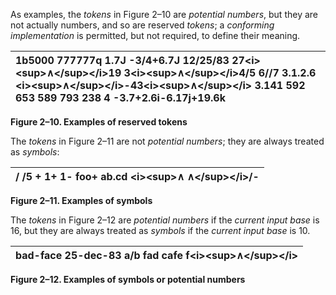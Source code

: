  

As examples, the *tokens* in Figure 2–10 are *potential numbers*, but they are not actually numbers, and so are reserved *tokens*; a *conforming implementation* is permitted, but not required, to define their meaning. 

|1b5000 777777q 1.7J -3/4+6.7J 12/25/83 27&#60;i&#62;&#60;sup&#62;∧&#60;/sup&#62;&#60;/i&#62;19 3&#60;i&#62;&#60;sup&#62;∧&#60;/sup&#62;&#60;/i&#62;4/5 6//7 3.1.2.6 &#60;i&#62;&#60;sup&#62;∧&#60;/sup&#62;&#60;/i&#62;-43&#60;i&#62;&#60;sup&#62;∧&#60;/sup&#62;&#60;/i&#62; 3.141 592 653 589 793 238 4 -3.7+2.6i-6.17j+19.6k|
| :- |


**Figure 2–10. Examples of reserved tokens** 

The *tokens* in Figure 2–11 are not *potential numbers*; they are always treated as *symbols*: 

|/ /5 + 1+ 1- foo+ ab.cd &#60;i&#62;&#60;sup&#62;∧ ∧&#60;/sup&#62;&#60;/i&#62;/-|
| :- |


**Figure 2–11. Examples of symbols**  



The *tokens* in Figure 2–12 are *potential numbers* if the *current input base* is 16, but they are always treated as *symbols* if the *current input base* is 10. 

|bad-face 25-dec-83 a/b fad cafe f&#60;i&#62;&#60;sup&#62;∧&#60;/sup&#62;&#60;/i&#62;|
| :- |


**Figure 2–12. Examples of symbols or potential numbers** 

